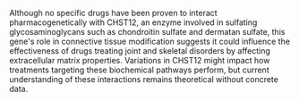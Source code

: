 Although no specific drugs have been proven to interact pharmacogenetically with CHST12, an enzyme involved in sulfating glycosaminoglycans such as chondroitin sulfate and dermatan sulfate, this gene's role in connective tissue modification suggests it could influence the effectiveness of drugs treating joint and skeletal disorders by affecting extracellular matrix properties. Variations in CHST12 might impact how treatments targeting these biochemical pathways perform, but current understanding of these interactions remains theoretical without concrete data.